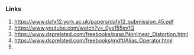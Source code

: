 ### Links
1. https://www.dafx12.york.ac.uk/papers/dafx12_submission_45.pdf
2. https://www.youtube.com/watch?v=_0ys155xv1Q
3. https://www.dsprelated.com/freebooks/pasp/Nonlinear_Distortion.html
4. https://www.dsprelated.com/freebooks/mdft/Alias_Operator.html
5. 